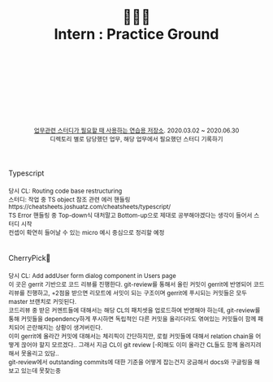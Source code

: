 <div align="center">
  <h1>
    <br/>
    <br/>
    👩🏻‍💻
    <br />
    Intern : Practice Ground
    <br />
    <br />
    <br />
    <br />
  </h1>
  <sup>
    <br />
    <br />
    <br />
    <a href="https://github.com/purelledhand/sq-intern-practice-ground">업무관련 스터디가 필요할 때 사용하는 연습용 저장소</a>. 2020.03.02 ~ 2020.06.30
    <br />
    디렉토리 별로 담당했던 업무, 해당 업무에서 필요했던 스터디 기록하기
  </sup>
  <br />
  <br />
  <br />
  <br />
</div>
<div>
  Typescript
  <br />
  <br />
  <sup>
    당시 CL: Routing code base restructuring <br />
    스터디: 작업 중 TS object 참조 관련 에러 핸들링 <br />
    https://cheatsheets.joshuatz.com/cheatsheets/typescript/ <br />
    TS Error 핸들링 중 Top-down식 대처말고 Bottom-up으로 제대로 공부해야겠다는 생각이 들어서 스터디 시작 <br />
    컨셉이 확연히 들어날 수 있는 micro 예시 중심으로 정리할 예정 <br />
  </sup>
</div>
<br />
<br />
<div>
  CherryPick🍒
  <br />
  <br />
  <sup>
    당시 CL: Add addUser form dialog component in Users page <br />
    이 곳은 gerrit 기반으로 코드 리뷰를 진행한다. git-review를 통해서 올린 커밋이 gerrit에 반영되어 코드리뷰를 진행하고, +2점을 받으면 리모트에 서밋이 되는 구조이며 gerrit에 푸시되는 커밋들은 모두 master 브랜치로 커밋된다. <br />
    코드리뷰 중 받은 커멘트들에 대해서는 해당 CL의 패치셋을 업로드하여 반영해야 하는데, git-review를 통해 커밋들을 dependency하게 푸시하면 독립적인 다른 커밋을 올리더라도 엮여있는 커밋들이 함께 패치되어 곤란해지는 상황이 생겨버린다. <br />
    이미 gerrit에 올라간 커밋에 대해서는 체리픽이 간단하지만, 로컬 커밋들에 대해서 relation chain을 어떻게 끊어야 할지 모르겠다.. 그래서 지금 CL이 git review [-R]해도 이미 올라간 CL들도 함께 올려지려 해서 못올리고 있담.. <br />
    git-review에서 outstanding commits에 대한 기준을 어떻게 잡는건지 궁금해서 docs와 구글링을 해보고 있는데 못찾는중 <br />
  </sup>
</div>
<br />
<br />
